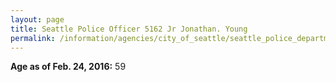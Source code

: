 ```yaml
---
layout: page
title: Seattle Police Officer 5162 Jr Jonathan. Young
permalink: /information/agencies/city_of_seattle/seattle_police_department/copbook/5162/
---
```


**Age as of Feb. 24, 2016:** 59
